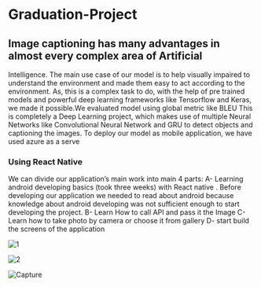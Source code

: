 # Graduation-Project
## Image captioning has many advantages in almost every complex area of Artificial
Intelligence. The main use case of our model is to help visually impaired to understand the
environment and made them easy to act according to the environment. As, this is a complex
task to do, with the help of pre trained models and powerful deep learning frameworks like
Tensorflow and Keras, we made it possible.We evaluated model using global metric like BLEU
This is completely a Deep Learning project, which makes use of multiple Neural Networks like
Convolutional Neural Network and GRU to detect objects and captioning the images. To deploy
our model as mobile application, we have used azure as a serve




### Using React Native
We can divide our application’s main work into main 4 parts:
A- Learning android developing basics (took three weeks) with React native .
Before developing our application we needed to read about android because knowledge about
android developing was not sufficient enough to start developing the project.
B- Learn How to call API and pass it the Image
C- Learn how to take photo by camera or choose it from gallery
D- start build the screens of the application


![1](https://user-images.githubusercontent.com/42701893/166874356-24024c19-f404-4054-87a2-3905542f936d.PNG)



![2](https://user-images.githubusercontent.com/42701893/166873869-2ad9ed26-6819-426e-a0d9-90ddeca8b8a6.PNG)





![Capture](https://user-images.githubusercontent.com/42701893/166873935-8745cb51-4dac-493d-ab6e-3391ca01755c.PNG)
